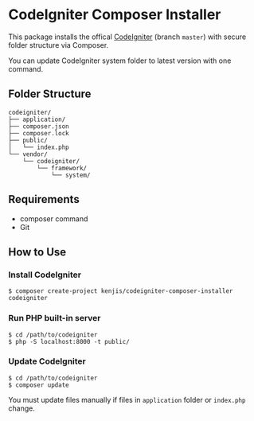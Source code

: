 # CodeIgniter Composer Installer

This package installs the offical [CodeIgniter](https://github.com/bcit-ci/CodeIgniter) (branch `master`) with secure folder structure via Composer.

You can update CodeIgniter system folder to latest version with one command.

## Folder Structure

```
codeigniter/
├── application/
├── composer.json
├── composer.lock
├── public/
│   └── index.php
└── vendor/
    └── codeigniter/
        └── framework/
            └── system/
```

## Requirements

* composer command
* Git

## How to Use

### Install CodeIgniter

```
$ composer create-project kenjis/codeigniter-composer-installer codeigniter
```

### Run PHP built-in server

```
$ cd /path/to/codeigniter
$ php -S localhost:8000 -t public/
```

### Update CodeIgniter

```
$ cd /path/to/codeigniter
$ composer update
```

You must update files manually if files in `application` folder or `index.php` change.
